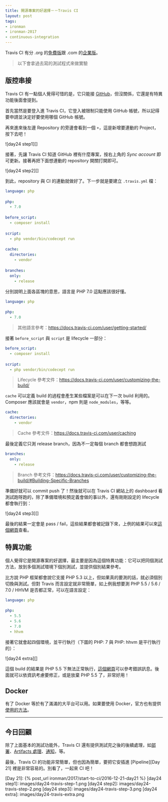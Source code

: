 ```yaml
---
title: 開源專案的好選擇－－Travis CI
layout: post
tags:
- ironman
- ironman-2017
- continuous-integration
--- 
```


Travis CI 有分 .org 的[免費版][travis-ci.org]跟 .com 的[企業版][travis-ci.com]。

> 以下會拿過去寫的測試程式來做實驗

## 版控串接

Travis CI 有一點個人覺得可惜的是，它只能接 [GitHub][]，但沒關係，它還是有特異功能後面會提到。

首先當然是要登入進 Travis CI，它登入被限制只能使用 GitHub 帳號，所以記得要申請並決定好要使用哪個 GitHub 帳號。

再來進來後左邊 Repository 的旁邊會看到一個 `+`，這是新增要連動的 Project，按下去吧！

![day24 step1][]

接著，先讓 Travis CI 知道 GitHub 裡有什麼專案，按右上角的 *Sync account* 即可更新。接著再把下面想連動的 repository 開關打開即可。

![day24 step2][]

到此，repository 與 CI 的連動就做好了。下一步就是要建立 `.travis.yml` 檔：

```yaml
language: php

php:
  - 7.0

before_script:
  - composer install

script:
  - php vendor/bin/codecept run

cache:
  directories:
    - vendor

branches:
  only:
    - release
```

分別說明上面各區塊的意思，語言是 PHP 7.0 這點應該很好懂。

```yaml
language: php

php:
  - 7.0
```

> 其他語言參考：https://docs.travis-ci.com/user/getting-started/

接著 `before_script` 與 `script` 是 lifecycle 一部分：

```yaml
before_script:
  - composer install

script:
  - php vendor/bin/codecept run
```

> Lifecycle 參考文件：https://docs.travis-ci.com/user/customizing-the-build/

`cache` 可以定義 build 的過程會產生某些檔案是可以在下一次 build 利用的。Composer 應該就會是 `vendor`，npm 則是 `node_modules`，等等。

```yaml
cache:
  directories:
    - vendor
```

> Cache 參考文件：https://docs.travis-ci.com/user/caching

最後定義它只測 release branch，因為不一定每個 branch 都會想跑測試 

```yaml
branches:
  only:
    - release
```

> Branch 參考文件：https://docs.travis-ci.com/user/customizing-the-build/#Building-Specific-Branches

準備好就可以 commit push 了！然後就可以在 Travis CI 網站上的 dashboard 看測試跑呀跑的，除了準備環境和預定義會做的事以外，還有剛剛設定的 lifecycle 都會執行到：

![day24 step3][]

最後的結果一定會是 pass / fail，這些結果都會被記錄下來，上例的結果可以來[這個網頁](https://travis-ci.org/MilesChou/book-intro-of-ci/builds/186528953)查看。

## 特異功能

個人覺得它是開源專案的好選擇，最主要是因為這個特異功能：它可以把同個測試方法，放到多個測試環境下個別測試，並提供個別結果參考。

比方說 PHP 框架都會說它支援 PHP 5.3 以上，但如果真的要測的話，就必須個別切換與測試。但對 Travis 而言設定就非常簡單，如上例我想要測 PHP 5.5 / 5.6 / 7.0 / HHVM 是否都正常，可以在語言設定：

```yaml
language: php

php:
  - 5.5
  - 5.6
  - 7.0
  - hhvm
```

接著它就會起四個環境，並平行執行（下圖的 PHP: 7 與 PHP: hhvm 是平行執行的）：

![day24 extra][]

這個 build 的結果是 PHP 5.5 下無法正常執行，[這個網頁](https://travis-ci.org/MilesChou/book-intro-of-ci/builds/186529946)可以參考錯誤訊息。後面就可以依資訊考慮要修正，或是放棄 PHP 5.5 了，非常好用！

## Docker

有了 Docker 等於有了滿滿的大平台可以用。如果要使用 Docker，官方也有提供[使用的方法](https://docs.travis-ci.com/user/docker/)。

---

## 今日回顧

除了上面基本的測試功能外，Travis CI 還有提供測試完之後的後續處理，如[部署](https://docs.travis-ci.com/user/deployment/)、[Artifacts 處理](https://docs.travis-ci.com/user/uploading-artifacts/)、[通知](https://docs.travis-ci.com/user/notifications)，等。

最後，Travis CI 的功能非常簡單，但也因為簡單，要把它安插進 [Pipeline][Day 21] 裡是非常容易的。別看了，一起來 CI 吧！

[travis-ci.org]: https://travis-ci.org/
[travis-ci.com]: https://travis-ci.com/
[GitHub]: https://github.com/

[Day 21]: {% post_url ironman/2017/start-to-ci/2016-12-21-day21 %}
[day24 step1]: images/day24-travis-step-1.png
[day24 step2]: images/day24-travis-step-2.png
[day24 step3]: images/day24-travis-step-3.png
[day24 extra]: images/day24-travis-extra.png
